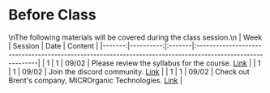 Before Class
============================

\nThe following materials will be covered during the class session.\n
|   Week |   Session | Date   | Content                                                                                                    |
|-------:|----------:|:-------|:-----------------------------------------------------------------------------------------------------------|
|      1 |         1 | 09/02  | Please review the syllabus for the course.  [Link](https://rpi.box.com/s/h23poh51rmrkk61zgniu3vsi26nmriyo) |
|      1 |         1 | 09/02  | Join the discord community.  [Link](https://discord.gg/bq7z7WH )                                           |
|      1 |         1 | 09/02  | Check out Brent's company, MICROrganic Technologies. [Link](https://www.microrganictech.com/)              |